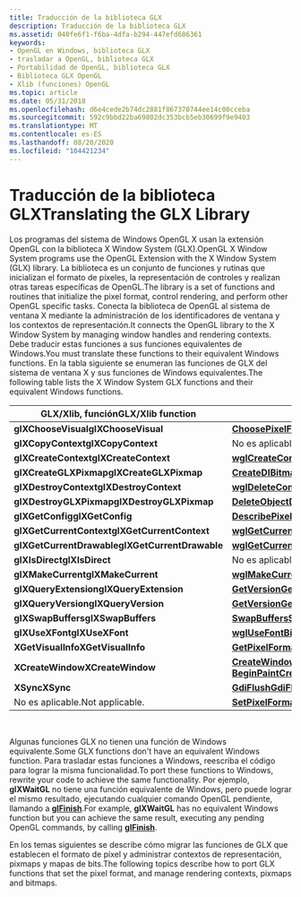```yaml
---
title: Traducción de la biblioteca GLX
description: Traducción de la biblioteca GLX
ms.assetid: 040fe6f1-f6ba-4dfa-b294-447efd686361
keywords:
- OpenGL en Windows, biblioteca GLX
- trasladar a OpenGL, biblioteca GLX
- Portabilidad de OpenGL, biblioteca GLX
- Biblioteca GLX OpenGL
- Xlib (funciones) OpenGL
ms.topic: article
ms.date: 05/31/2018
ms.openlocfilehash: d6e4cede2b74dc2881f867370744ee14c00cceba
ms.sourcegitcommit: 592c9bbd22ba69802dc353bcb5eb30699f9e9403
ms.translationtype: MT
ms.contentlocale: es-ES
ms.lasthandoff: 08/20/2020
ms.locfileid: "104421234"
---
```

# <a name="translating-the-glx-library"></a><span data-ttu-id="e13d2-108">Traducción de la biblioteca GLX</span><span class="sxs-lookup"><span data-stu-id="e13d2-108">Translating the GLX Library</span></span>

<span data-ttu-id="e13d2-109">Los programas del sistema de Windows OpenGL X usan la extensión OpenGL con la biblioteca X Window System (GLX).</span><span class="sxs-lookup"><span data-stu-id="e13d2-109">OpenGL X Window System programs use the OpenGL Extension with the X Window System (GLX) library.</span></span> <span data-ttu-id="e13d2-110">La biblioteca es un conjunto de funciones y rutinas que inicializan el formato de píxeles, la representación de controles y realizan otras tareas específicas de OpenGL.</span><span class="sxs-lookup"><span data-stu-id="e13d2-110">The library is a set of functions and routines that initialize the pixel format, control rendering, and perform other OpenGL specific tasks.</span></span> <span data-ttu-id="e13d2-111">Conecta la biblioteca de OpenGL al sistema de ventana X mediante la administración de los identificadores de ventana y los contextos de representación.</span><span class="sxs-lookup"><span data-stu-id="e13d2-111">It connects the OpenGL library to the X Window System by managing window handles and rendering contexts.</span></span> <span data-ttu-id="e13d2-112">Debe traducir estas funciones a sus funciones equivalentes de Windows.</span><span class="sxs-lookup"><span data-stu-id="e13d2-112">You must translate these functions to their equivalent Windows functions.</span></span> <span data-ttu-id="e13d2-113">En la tabla siguiente se enumeran las funciones de GLX del sistema de ventana X y sus funciones de Windows equivalentes.</span><span class="sxs-lookup"><span data-stu-id="e13d2-113">The following table lists the X Window System GLX functions and their equivalent Windows functions.</span></span>



| <span data-ttu-id="e13d2-114">GLX/Xlib, función</span><span class="sxs-lookup"><span data-stu-id="e13d2-114">GLX/Xlib function</span></span>         | <span data-ttu-id="e13d2-115">Función de Windows</span><span class="sxs-lookup"><span data-stu-id="e13d2-115">Windows function</span></span>                                                                                                                                       |
|---------------------------|--------------------------------------------------------------------------------------------------------------------------------------------------------|
| <span data-ttu-id="e13d2-116">**glXChooseVisual**</span><span class="sxs-lookup"><span data-stu-id="e13d2-116">**glXChooseVisual**</span></span>       | [<span data-ttu-id="e13d2-117">**ChoosePixelFormat**</span><span class="sxs-lookup"><span data-stu-id="e13d2-117">**ChoosePixelFormat**</span></span>](/windows/desktop/api/wingdi/nf-wingdi-choosepixelformat)                                                                                                         |
| <span data-ttu-id="e13d2-118">**glXCopyContext**</span><span class="sxs-lookup"><span data-stu-id="e13d2-118">**glXCopyContext**</span></span>        | <span data-ttu-id="e13d2-119">No es aplicable.</span><span class="sxs-lookup"><span data-stu-id="e13d2-119">Not applicable.</span></span>                                                                                                                                        |
| <span data-ttu-id="e13d2-120">**glXCreateContext**</span><span class="sxs-lookup"><span data-stu-id="e13d2-120">**glXCreateContext**</span></span>      | [<span data-ttu-id="e13d2-121">**wglCreateContext**</span><span class="sxs-lookup"><span data-stu-id="e13d2-121">**wglCreateContext**</span></span>](/windows/desktop/api/wingdi/nf-wingdi-wglcreatecontext)                                                                                                           |
| <span data-ttu-id="e13d2-122">**glXCreateGLXPixmap**</span><span class="sxs-lookup"><span data-stu-id="e13d2-122">**glXCreateGLXPixmap**</span></span>    | <span data-ttu-id="e13d2-123">[**CreateDIBitmap**](/windows/desktop/api/wingdi/nf-wingdi-createdibitmap)[**CreateDIBSection**](/windows/desktop/api/wingdi/nf-wingdi-createdibsection)</span><span class="sxs-lookup"><span data-stu-id="e13d2-123">[**CreateDIBitmap**](/windows/desktop/api/wingdi/nf-wingdi-createdibitmap)[**CreateDIBSection**](/windows/desktop/api/wingdi/nf-wingdi-createdibsection)</span></span>                                                                   |
| <span data-ttu-id="e13d2-124">**glXDestroyContext**</span><span class="sxs-lookup"><span data-stu-id="e13d2-124">**glXDestroyContext**</span></span>     | [<span data-ttu-id="e13d2-125">**wglDeleteContext**</span><span class="sxs-lookup"><span data-stu-id="e13d2-125">**wglDeleteContext**</span></span>](/windows/desktop/api/wingdi/nf-wingdi-wgldeletecontext)                                                                                                           |
| <span data-ttu-id="e13d2-126">**glXDestroyGLXPixmap**</span><span class="sxs-lookup"><span data-stu-id="e13d2-126">**glXDestroyGLXPixmap**</span></span>   | [<span data-ttu-id="e13d2-127">**DeleteObject**</span><span class="sxs-lookup"><span data-stu-id="e13d2-127">**DeleteObject**</span></span>](/windows/desktop/api/wingdi/nf-wingdi-deleteobject)                                                                                                                   |
| <span data-ttu-id="e13d2-128">**glXGetConfig**</span><span class="sxs-lookup"><span data-stu-id="e13d2-128">**glXGetConfig**</span></span>          | [<span data-ttu-id="e13d2-129">**DescribePixelFormat**</span><span class="sxs-lookup"><span data-stu-id="e13d2-129">**DescribePixelFormat**</span></span>](/windows/desktop/api/wingdi/nf-wingdi-describepixelformat)                                                                                                     |
| <span data-ttu-id="e13d2-130">**glXGetCurrentContext**</span><span class="sxs-lookup"><span data-stu-id="e13d2-130">**glXGetCurrentContext**</span></span>  | [<span data-ttu-id="e13d2-131">**wglGetCurrentContext**</span><span class="sxs-lookup"><span data-stu-id="e13d2-131">**wglGetCurrentContext**</span></span>](/windows/desktop/api/wingdi/nf-wingdi-wglgetcurrentcontext)                                                                                                   |
| <span data-ttu-id="e13d2-132">**glXGetCurrentDrawable**</span><span class="sxs-lookup"><span data-stu-id="e13d2-132">**glXGetCurrentDrawable**</span></span> | [<span data-ttu-id="e13d2-133">**wglGetCurrentDC**</span><span class="sxs-lookup"><span data-stu-id="e13d2-133">**wglGetCurrentDC**</span></span>](/windows/desktop/api/wingdi/nf-wingdi-wglgetcurrentdc)                                                                                                             |
| <span data-ttu-id="e13d2-134">**glXIsDirect**</span><span class="sxs-lookup"><span data-stu-id="e13d2-134">**glXIsDirect**</span></span>           | <span data-ttu-id="e13d2-135">No es aplicable.</span><span class="sxs-lookup"><span data-stu-id="e13d2-135">Not applicable.</span></span>                                                                                                                                        |
| <span data-ttu-id="e13d2-136">**glXMakeCurrent**</span><span class="sxs-lookup"><span data-stu-id="e13d2-136">**glXMakeCurrent**</span></span>        | [<span data-ttu-id="e13d2-137">**wglMakeCurrent**</span><span class="sxs-lookup"><span data-stu-id="e13d2-137">**wglMakeCurrent**</span></span>](/windows/desktop/api/wingdi/nf-wingdi-wglmakecurrent)                                                                                                               |
| <span data-ttu-id="e13d2-138">**glXQueryExtension**</span><span class="sxs-lookup"><span data-stu-id="e13d2-138">**glXQueryExtension**</span></span>     | [<span data-ttu-id="e13d2-139">**GetVersion**</span><span class="sxs-lookup"><span data-stu-id="e13d2-139">**GetVersion**</span></span>](/windows/desktop/api/sysinfoapi/nf-sysinfoapi-getversion)                                                                                                                      |
| <span data-ttu-id="e13d2-140">**glXQueryVersion**</span><span class="sxs-lookup"><span data-stu-id="e13d2-140">**glXQueryVersion**</span></span>       | [<span data-ttu-id="e13d2-141">**GetVersion**</span><span class="sxs-lookup"><span data-stu-id="e13d2-141">**GetVersion**</span></span>](/windows/desktop/api/sysinfoapi/nf-sysinfoapi-getversion)                                                                                                                      |
| <span data-ttu-id="e13d2-142">**glXSwapBuffers**</span><span class="sxs-lookup"><span data-stu-id="e13d2-142">**glXSwapBuffers**</span></span>        | [<span data-ttu-id="e13d2-143">**SwapBuffers**</span><span class="sxs-lookup"><span data-stu-id="e13d2-143">**SwapBuffers**</span></span>](/windows/desktop/api/wingdi/nf-wingdi-swapbuffers)                                                                                                                     |
| <span data-ttu-id="e13d2-144">**glXUseXFont**</span><span class="sxs-lookup"><span data-stu-id="e13d2-144">**glXUseXFont**</span></span>           | [<span data-ttu-id="e13d2-145">**wglUseFontBitmaps**</span><span class="sxs-lookup"><span data-stu-id="e13d2-145">**wglUseFontBitmaps**</span></span>](/windows/desktop/api/wingdi/nf-wingdi-wglusefontbitmapsa)                                                                                                         |
| <span data-ttu-id="e13d2-146">**XGetVisualInfo**</span><span class="sxs-lookup"><span data-stu-id="e13d2-146">**XGetVisualInfo**</span></span>        | [<span data-ttu-id="e13d2-147">**GetPixelFormat**</span><span class="sxs-lookup"><span data-stu-id="e13d2-147">**GetPixelFormat**</span></span>](/windows/desktop/api/wingdi/nf-wingdi-getpixelformat)                                                                                                               |
| <span data-ttu-id="e13d2-148">**XCreateWindow**</span><span class="sxs-lookup"><span data-stu-id="e13d2-148">**XCreateWindow**</span></span>         | <span data-ttu-id="e13d2-149">[**CreateWindow**](/windows/win32/api/winuser/nf-winuser-createwindowa), [**CreateWindowEx**](/windows/win32/api/winuser/nf-winuser-createwindowexa), [**GetDC**](/windows/desktop/api/winuser/nf-winuser-getdc), [**BeginPaint**](/windows/desktop/api/winuser/nf-winuser-beginpaint)</span><span class="sxs-lookup"><span data-stu-id="e13d2-149">[**CreateWindow**](/windows/win32/api/winuser/nf-winuser-createwindowa), [**CreateWindowEx**](/windows/win32/api/winuser/nf-winuser-createwindowexa), [**GetDC**](/windows/desktop/api/winuser/nf-winuser-getdc), [**BeginPaint**](/windows/desktop/api/winuser/nf-winuser-beginpaint)</span></span> |
| <span data-ttu-id="e13d2-150">**XSync**</span><span class="sxs-lookup"><span data-stu-id="e13d2-150">**XSync**</span></span>                 | [<span data-ttu-id="e13d2-151">**GdiFlush**</span><span class="sxs-lookup"><span data-stu-id="e13d2-151">**GdiFlush**</span></span>](/windows/desktop/api/wingdi/nf-wingdi-gdiflush)                                                                                                                           |
| <span data-ttu-id="e13d2-152">No es aplicable.</span><span class="sxs-lookup"><span data-stu-id="e13d2-152">Not applicable.</span></span>           | [<span data-ttu-id="e13d2-153">**SetPixelFormat**</span><span class="sxs-lookup"><span data-stu-id="e13d2-153">**SetPixelFormat**</span></span>](/windows/desktop/api/wingdi/nf-wingdi-setpixelformat)                                                                                                               |



 

<span data-ttu-id="e13d2-154">Algunas funciones GLX no tienen una función de Windows equivalente.</span><span class="sxs-lookup"><span data-stu-id="e13d2-154">Some GLX functions don't have an equivalent Windows function.</span></span> <span data-ttu-id="e13d2-155">Para trasladar estas funciones a Windows, reescriba el código para lograr la misma funcionalidad.</span><span class="sxs-lookup"><span data-stu-id="e13d2-155">To port these functions to Windows, rewrite your code to achieve the same functionality.</span></span> <span data-ttu-id="e13d2-156">Por ejemplo, **glXWaitGL** no tiene una función equivalente de Windows, pero puede lograr el mismo resultado, ejecutando cualquier comando OpenGL pendiente, llamando a [**glFinish**](glfinish.md).</span><span class="sxs-lookup"><span data-stu-id="e13d2-156">For example, **glXWaitGL** has no equivalent Windows function but you can achieve the same result, executing any pending OpenGL commands, by calling [**glFinish**](glfinish.md).</span></span>

<span data-ttu-id="e13d2-157">En los temas siguientes se describe cómo migrar las funciones de GLX que establecen el formato de píxel y administrar contextos de representación, pixmaps y mapas de bits.</span><span class="sxs-lookup"><span data-stu-id="e13d2-157">The following topics describe how to port GLX functions that set the pixel format, and manage rendering contexts, pixmaps and bitmaps.</span></span>

 

 